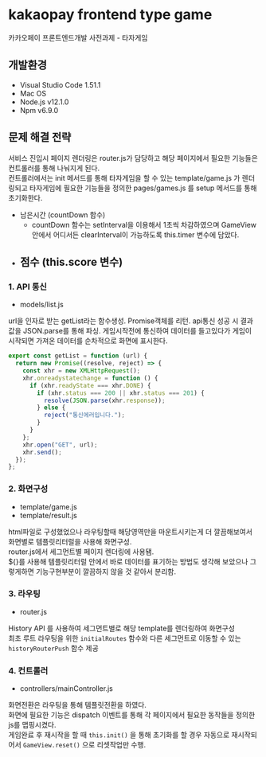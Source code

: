 # kakaopay frontend type game

카카오페이 프론트엔드개발 사전과제 - 타자게임

## 개발환경

- Visual Studio Code 1.51.1
- Mac OS
- Node.js v12.1.0
- Npm v6.9.0

## 문제 해결 전략

서비스 진입시 페이지 렌더링은 router.js가 담당하고 해당 페이지에서 필요한 기능들은 컨트롤러를 통해 나눠지게 된다. <br/>컨트롤러에서는 init 메서드를 통해 타자게임을 할 수 있는 template/game.js 가 렌더링되고 타자게임에 필요한 기능들을 정의한 pages/games.js 를 setup 메서드를 통해 초기화한다.

- 남은시간 (countDown 함수)
  - countDown 함수는 setInterval을 이용해서 1초씩 차감하였으며 GameView 안에서 어디서든 clearInterval이 가능하도록 this.timer 변수에 담았다.
- 점수 (this.score 변수)
  -

### 1. API 통신

- models/list.js

url을 인자로 받는 getList라는 함수생성.
Promise객체를 리턴.
api통신 성공 시 결과값을 JSON.parse를 통해 파싱.
게임시작전에 통신하여 데이터를 들고있다가 게임이 시작되면 가져온 데이터를 순차적으로 화면에 표시한다.

```javascript
export const getList = function (url) {
  return new Promise((resolve, reject) => {
    const xhr = new XMLHttpRequest();
    xhr.onreadystatechange = function () {
      if (xhr.readyState === xhr.DONE) {
        if (xhr.status === 200 || xhr.status === 201) {
          resolve(JSON.parse(xhr.response));
        } else {
          reject("통신에러입니다.");
        }
      }
    };
    xhr.open("GET", url);
    xhr.send();
  });
};
```

### 2. 화면구성

- template/game.js
- template/result.js

html파일로 구성했었으나 라우팅할때 해당영역만을 마운트시키는게 더 깔끔해보여서 화면별로 템플릿리터럴을 사용해 화면구성.<br/>
router.js에서 세그먼트별 페이지 렌더링에 사용됌. <br/> \${}를 사용해 템플릿리터럴 안에서 바로 데이터를 표기하는 방법도 생각해 보았으나
그렇게하면 기능구현부분이 깔끔하지 않을 것 같아서 분리함.

### 3. 라우팅

- router.js

History API 를 사용하여 세그먼트별로 해당 template를 렌더링하여 화면구성<br/>
최초 루트 라우팅을 위한 `initialRoutes` 함수와 다른 세그먼트로 이동할 수 있는 `historyRouterPush` 함수 제공

### 4. 컨트롤러

- controllers/mainController.js

화면전환은 라우팅을 통해 템플릿전환을 하였다. <br/>
화면에 필요한 기능은 dispatch 이벤트를 통해 각 페이지에서 필요한 동작들을 정의한 js를 맵핑시켰다.<br/>
게임완료 후 재시작을 할 때 `this.init()` 을 통해 초기화를 할 경우 자동으로 재시작되어서 `GameView.reset()` 으로 리셋작업만 수행.
